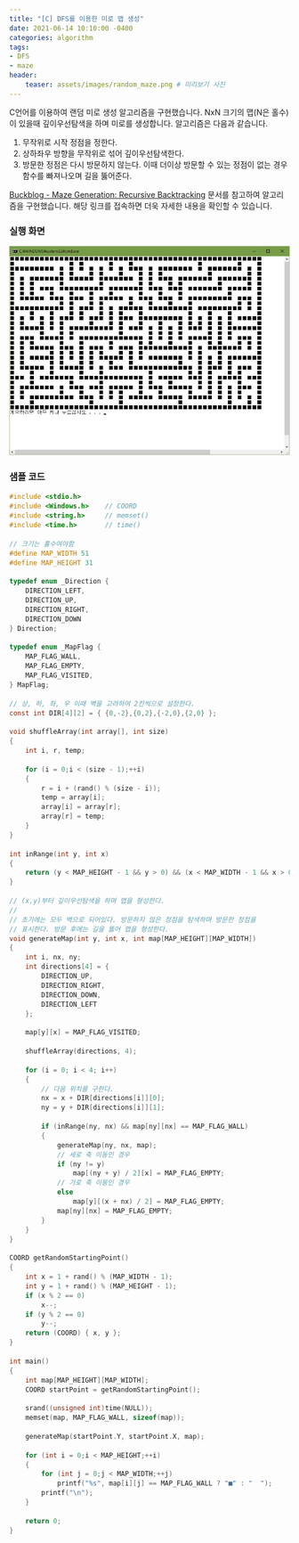 ```yaml
---
title: "[C] DFS를 이용한 미로 맵 생성"
date: 2021-06-14 10:10:00 -0400
categories: algorithm 
tags:
- DFS
- maze
header:
    teaser: assets/images/random_maze.png # 미리보기 사진 
---
```


C언어를 이용하여 랜덤 미로 생성 알고리즘을 구현했습니다. NxN 크기의 맵(N은 홀수)이 있을때 깊이우선탐색을 하며 미로를 생성합니다. 알고리즘은 다음과 같습니다.

1.  무작위로 시작 정점을 정한다.
2. 상하좌우 방향을 무작위로 섞어 깊이우선탐색한다.
3. 방문한 정점은 다시 방문하지 않는다. 이때 더이상 방문할 수 있는 정점이 없는 경우 함수를 빠져나오며 길을 뚫어준다.

[Buckblog - Maze Generation: Recursive Backtracking](https://weblog.jamisbuck.org/2010/12/27/maze-generation-recursive-backtracking) 문서를 참고하여 알고리즘을 구현했습니다. 해당 링크를 접속하면 더욱 자세한 내용을 확인할 수 있습니다.

### 실행 화면

![maze_screenshot](assets/images/random_maze.png)

### 샘플 코드

```c
#include <stdio.h>
#include <Windows.h>	// COORD
#include <string.h>		// memset()
#include <time.h>		// time()

// 크기는 홀수여야함
#define MAP_WIDTH 51
#define MAP_HEIGHT 31

typedef enum _Direction {
	DIRECTION_LEFT,
	DIRECTION_UP,
	DIRECTION_RIGHT,
	DIRECTION_DOWN
} Direction;

typedef enum _MapFlag {
	MAP_FLAG_WALL,
	MAP_FLAG_EMPTY,
	MAP_FLAG_VISITED,
} MapFlag;

// 상, 하, 좌, 우 이때 벽을 고려하여 2칸씩으로 설정한다.
const int DIR[4][2] = { {0,-2},{0,2},{-2,0},{2,0} };

void shuffleArray(int array[], int size)
{
	int i, r, temp;

	for (i = 0;i < (size - 1);++i)
	{
		r = i + (rand() % (size - i));
		temp = array[i];
		array[i] = array[r];
		array[r] = temp;
	}
}

int inRange(int y, int x)
{
	return (y < MAP_HEIGHT - 1 && y > 0) && (x < MAP_WIDTH - 1 && x > 0);
}

// (x,y)부터 깊이우선탐색을 하며 맵을 형성한다.
//
// 초기에는 모두 벽으로 되어있다. 방문하지 않은 정점을 탐색하며 방문한 정점을 
// 표시한다. 방문 후에는 길을 뚫어 맵을 형성한다.
void generateMap(int y, int x, int map[MAP_HEIGHT][MAP_WIDTH])
{
	int i, nx, ny;
	int directions[4] = {
		DIRECTION_UP,
		DIRECTION_RIGHT,
		DIRECTION_DOWN,
		DIRECTION_LEFT
	};

	map[y][x] = MAP_FLAG_VISITED;

	shuffleArray(directions, 4);

	for (i = 0; i < 4; i++)
	{
		// 다음 위치를 구한다.
		nx = x + DIR[directions[i]][0];
		ny = y + DIR[directions[i]][1];

		if (inRange(ny, nx) && map[ny][nx] == MAP_FLAG_WALL) 
		{
			generateMap(ny, nx, map);
			// 세로 축 이동인 경우
			if (ny != y)
				map[(ny + y) / 2][x] = MAP_FLAG_EMPTY;
			// 가로 축 이동인 경우
			else
				map[y][(x + nx) / 2] = MAP_FLAG_EMPTY;
			map[ny][nx] = MAP_FLAG_EMPTY;
		}
	}
}

COORD getRandomStartingPoint()
{
	int x = 1 + rand() % (MAP_WIDTH - 1);
	int y = 1 + rand() % (MAP_HEIGHT - 1);
	if (x % 2 == 0)
		x--;
	if (y % 2 == 0)
		y--;
	return (COORD) { x, y };
}

int main() 
{
	int map[MAP_HEIGHT][MAP_WIDTH];
	COORD startPoint = getRandomStartingPoint();

	srand((unsigned int)time(NULL));
	memset(map, MAP_FLAG_WALL, sizeof(map));

	generateMap(startPoint.Y, startPoint.X, map);

	for (int i = 0;i < MAP_HEIGHT;++i)
	{
		for (int j = 0;j < MAP_WIDTH;++j)
			printf("%s", map[i][j] == MAP_FLAG_WALL ? "■" : "  ");
		printf("\n");
	}

	return 0;
}
```

